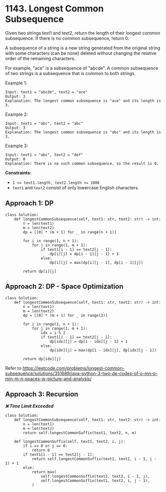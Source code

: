 # 1143. Longest Common Subsequence

Given two strings text1 and text2, return the length of their longest common subsequence. If there is no common subsequence, return 0.

A subsequence of a string is a new string generated from the original string with some characters (can be none) deleted without changing the relative order of the remaining characters.

For example, "ace" is a subsequence of "abcde".
A common subsequence of two strings is a subsequence that is common to both strings.

Example 1:

```
Input: text1 = "abcde", text2 = "ace" 
Output: 3  
Explanation: The longest common subsequence is "ace" and its length is 3.
```

Example 2:

```
Input: text1 = "abc", text2 = "abc"
Output: 3
Explanation: The longest common subsequence is "abc" and its length is 3.
```

Example 3:

```
Input: text1 = "abc", text2 = "def"
Output: 0
Explanation: There is no such common subsequence, so the result is 0.
```

**Constraints:**

- `1 <= text1.length, text2.length <= 1000`
- `text1` and `text2` consist of only lowercase English characters.


## Approach 1: DP

```python3
class Solution:
    def longestCommonSubsequence(self, text1: str, text2: str) -> int:
        n = len(text1)
        m = len(text2)
        dp = [[0] * (m + 1) for _ in range(n + 1)]

        for i in range(1, n + 1):
            for j in range(1, m + 1):
                if text1[i - 1] == text2[j - 1]:
                    dp[i][j] = dp[i - 1][j - 1] + 1
                else:
                    dp[i][j] = max(dp[i][j - 1], dp[i - 1][j])

        return dp[i][j]
```

## Approach 2: DP - Space Optimization

```python3
class Solution:
    def longestCommonSubsequence(self, text1: str, text2: str) -> int:
        n = len(text1)
        m = len(text2)
        dp = [[0] * (m + 1) for _ in range(2)]

        for i in range(1, n + 1):
            for j in range(1, m + 1):
                idx = i % 2
                if text1[i - 1] == text2[j - 1]:
                    dp[idx][j] = dp[1 - idx][j - 1] + 1
                else:
                    dp[idx][j] = max(dp[1 - idx][j], dp[idx][j - 1])

        return dp[idx][j]
```

Refer to https://leetcode.com/problems/longest-common-subsequence/solutions/351689/java-python-3-two-dp-codes-of-o-mn-o-min-m-n-spaces-w-picture-and-analysis/

## Approach 3: Recursion
***:x: Time Limit Exceeded***

```python3
class Solution:
    def longestCommonSubsequence(self, text1: str, text2: str) -> int:
        n = len(text1)
        m = len(text2)
        return self.longestCommonSuffix(text1, text2, n, m)

    def longestCommonSuffix(self, text1, text2, i, j):
        if i == 0 or j == 0:
            return 0
        if text1[i - 1] == text2[j - 1]:
            return self.longestCommonSuffix(text1, text2, i - 1, j - 1) + 1
        else:
            return max(
                self.longestCommonSuffix(text1, text2, i - 1, j),
                self.longestCommonSuffix(text1, text2, i, j - 1),
            )
```
